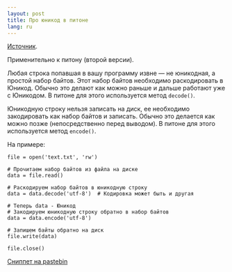 ```yaml
---
layout: post
title: Про юникод в питоне 
lang: ru
---
```


[Источник](http://www.linux.org.ru/forum/development/4004465?cid=4004513).

Применительно к питону (второй версии).

Любая строка попавшая в вашу программу извне — не юникодная, а простой набор байтов. Этот набор байтов необходимо раскодировать в Юникод. Обычно это делают как можно раньше и дальше работают уже с Юникодом. В питоне для этого используется метод `decode()`.

Юникодную строку нельзя записать на диск, ее необходимо закодировать как набор байтов и записать. Обычно это делается как можно позже (непосредственно перед выводом). В питоне для этого используется метод `encode()`.

На примере:

    file = open('text.txt', 'rw')
     
    # Прочитаем набор байтов из файла на диске
    data = file.read()
     
    # Раскодируем набор байтов в юникодную строку
    data = data.decode('utf-8')  # Кодировка может быть и другая
     
    # Теперь data - Юникод
    # Закодируем юникодную строку обратно в набор байтов
    data = data.encode('utf-8')
     
    # Запишем байты обратно на диск
    file.write(data)
     
    file.close()

[Сниппет на pastebin](http://pastebin.com/JmVpKfT2)
